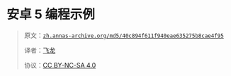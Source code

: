 # 安卓 5 编程示例

> 原文：[`zh.annas-archive.org/md5/40c894f611f940eae635275b8cae4f95`](https://zh.annas-archive.org/md5/40c894f611f940eae635275b8cae4f95)
> 
> 译者：[飞龙](https://github.com/wizardforcel)
> 
> 协议：[CC BY-NC-SA 4.0](http://creativecommons.org/licenses/by-nc-sa/4.0/)